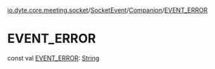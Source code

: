 [io.dyte.core.meeting.socket](../../index.md)/[SocketEvent](../index.md)/[Companion](index.md)/[EVENT_ERROR](-e-v-e-n-t_-e-r-r-o-r.md)

# EVENT_ERROR


const val [EVENT_ERROR](-e-v-e-n-t_-e-r-r-o-r.md): [String](https://kotlinlang.org/api/latest/jvm/stdlib/kotlin/-string/index.html)
